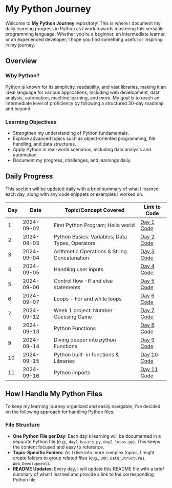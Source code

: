 # My Python Journey

Welcome to **My Python Journey** repository! This is where I document my daily learning progress in Python as I work towards mastering this versatile programming language. Whether you're a beginner, an intermediate learner, or an experienced developer, I hope you find something useful or inspiring in my journey.

## Overview

### Why Python?

Python is known for its simplicity, readability, and vast libraries, making it an ideal language for various applications, including web development, data analysis, automation, machine learning, and more. My goal is to reach an intermediate level of proficiency by following a structured 30-day roadmap and beyond.

### Learning Objectives

- Strengthen my understanding of Python fundamentals.
- Explore advanced topics such as object-oriented programming, file handling, and data structures.
- Apply Python in real-world scenarios, including data analysis and automation.
- Document my progress, challenges, and learnings daily.

## Daily Progress

This section will be updated daily with a brief summary of what I learned each day, along with any code snippets or examples I worked on.

| Day | Date       | Topic/Concept Covered                          | Link to Code         |
|-----|------------|------------------------------------------------|----------------------|
| 1   | 2024-09-02 | First Python Program; Hello world              | [Day 1 Code](day1_intro.py) |
| 2   | 2024-09-03 | Python Basics: Variables, Data Types, Operators| [Day 2 Code](day2_variables_datatypes.py) |
| 3   | 2024-09-04 | Arithmetic Operations & String Concatenation   | [Day 3 Code](day3_arithmetic_operations.py) |
| 4   | 2024-09-05 | Handling user inputs                           | [Day 4 Code](day4_user_input.py) |
|  5  | 2024-09-06 | Control flow -If and else statements           | [Day 5 Code](day5_control_flow.py) |
|  6  | 2024-09-07 | Loops - For and while loops                    | [Day 6 Code](day6_loops.py) |
|  7  | 2024-09-12 | Week 1  project: Number Guessing Game          | [Day 7 Code](day7_week1_proj.py) |
|  8  | 2024-09-13 | Python Functions                               | [Day 8 Code](day8_functions.py) |
|  9  | 2024-09-14 | Diving deeper into python Functions            | [Day 9 Code](day9_funtions&arguments.py) |
|  10 | 2024-09-15 | Python built-in functions & Libraries          | [Day 10 Code](day10_built_in_functions.py) |
|  11 | 2024-09-16 | Python imports                                 | [Day 11 Code](day11_imports.py) |

## How I Handle My Python Files

To keep my learning journey organized and easily navigable, I’ve decided on the following approach for handling Python files:

### File Structure

- **One Python File per Day**: Each day's learning will be documented in a separate Python file (e.g., `day1_basics.py`, `day2_loops.py`). This keeps the content focused and easy to reference.
- **Topic-Specific Folders**: As I dive into more complex topics, I might create folders to group related files (e.g., `OOP`, `Data_Structures`, `Web_Development`).
- **README Updates**: Every day, I will update this README file with a brief summary of what I learned and provide a link to the corresponding Python file.
